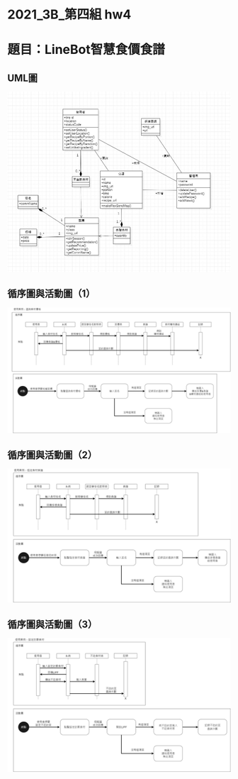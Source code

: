 # 2021_3B_第四組 hw4
# 題目：LineBot智慧食價食譜

## UML圖
![UML](UML.jpg "UML")

## 循序圖與活動圖（1）
![sequence_activity_diagram_1](sequence_activity_diagram_1.jpg "sequence_activity_diagram_1")
## 循序圖與活動圖（2）
![sequence_activity_diagram_2](sequence_activity_diagram_2.jpg "sequence_activity_diagram_2")
## 循序圖與活動圖（3）
![sequence_activity_diagram_3](sequence_activity_diagram_3.jpg "sequence_activity_diagram_3")
